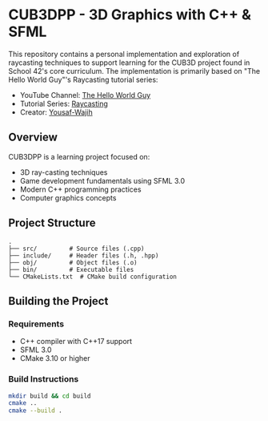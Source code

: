 # CUB3DPP - 3D Graphics with C++ & SFML

This repository contains a personal implementation and exploration of raycasting techniques to support learning for the CUB3D project found in School 42's core curriculum. The implementation is primarily based on "The Hello World Guy"'s Raycasting tutorial series:
- YouTube Channel: [The Hello World Guy](https://www.youtube.com/@thehelloworldguyofficial)
- Tutorial Series: [Raycasting](https://www.youtube.com/watch?v=fPJOigUC7yU&list=PLlnvVTSJ0XwcsRgaXHeQZBhOX5KTOKaXZ)
- Creator: [Yousaf-Wajih](https://github.com/Yousaf-Wajih)

## Overview

CUB3DPP is a learning project focused on:
- 3D ray-casting techniques
- Game development fundamentals using SFML 3.0
- Modern C++ programming practices
- Computer graphics concepts

## Project Structure
```
.
├── src/         # Source files (.cpp)
├── include/     # Header files (.h, .hpp)
├── obj/         # Object files (.o)
├── bin/         # Executable files
└── CMakeLists.txt  # CMake build configuration
```

## Building the Project

### Requirements
- C++ compiler with C++17 support
- SFML 3.0
- CMake 3.10 or higher

### Build Instructions

```bash
mkdir build && cd build
cmake ..
cmake --build .
```
